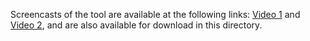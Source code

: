 Screencasts of the tool are available at the following links: [Video 1](https://youtu.be/ncBsr7IbaYo) and [Video 2](https://youtu.be/55b5Vtt6jXA), and are also available for download in this directory.
